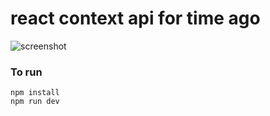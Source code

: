 # react context api for time ago

![screenshot](http://g.recordit.co/BpyyAltLZQ.gif)

### To run
```
npm install
npm run dev
```
